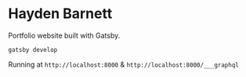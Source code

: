 <h1>Hayden Barnett</h1>

Portfolio website built with Gatsby.

```shell
gatsby develop
```

Running at `http://localhost:8000` & `http://localhost:8000/___graphql`